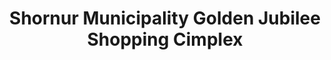 ---
title: "Shornur Municipality Golden Jubilee Shopping Cimplex"
url: /shoranur/shornur-municipality-golden-jubilee-shopping-cimplex/
shop: Einkaufszentrum
---